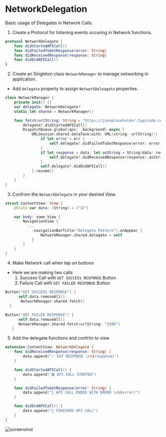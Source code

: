 # NetworkDelegation
Basic usage of Delegates in Network Calls.

1. Create a Protocol for listening events occuring in Network functions.
```swift
protocol NetworkDelegate {
    func didStartedAPICall()
    func didFailedToGetResponse(error: String)
    func didReceivedResponse(response: String)
    func didEndAPICall()
}
```

2. Create an Singleton class `NetworkManager` to manage networking in application.
- Add `delegate` property to assign `NetworkDeleagate` properties.

```swift
class NetworkManager {
    private init() {}
    var delegate: NetworkDelegate?
    static let shared = NetworkManager()

    func fetch(urlString: String = "https://jsonplaceholder.typicode.com/users") {
        delegate?.didStartedAPICall()
        DispatchQueue.global(qos: .background).async {
            URLSession.shared.dataTask(with: URL(string: urlString)!) { data, _, err in
                if let error = err {
                    self.delegate?.didFailedToGetResponse(error: error.localizedDescription)
                }
                if let response = data, let asString = String(data: response, encoding: .utf8) {
                    self.delegate?.didReceivedResponse(response: asString)
                }
                self.delegate?.didEndAPICall()
            }.resume()
        }
    }
}
```

3. Confrom the `NetworkDelegate` in your desired View.

```swift
struct ContentView: View {
    @State var data: [String] = ["😊"]

    var body: some View {
        NavigationView {
          ...
            .navigationBarTitle("Delegate Pattern").onAppear {
                NetworkManager.shared.delegate = self
            }
        }
    }
}
```

4. Make Network call when tap on buttons

- Here we are making two calls
     1. Success Call with `GET SUCCESS RESPONSE` Button
     2. Failure Call with `GET FAILED RESPONSE` Button

```swift
Button("GET SUCCESS RESPONSE") {
      self.data.removeAll()
       NetworkManager.shared.fetch()
  }

Button("GET FAILED RESPONSE") {
      self.data.removeAll()
      NetworkManager.shared.fetch(urlString: "2398")
   }
```
5. Add the delegate functions and confrim to view

```swift
extension ContentView: NetworkDelegate {
    func didReceivedResponse(response: String) {
        data.append("✅ GOT RESPONSE \n\(response)")
    }

    func didStartedAPICall() {
        data.append("🎬 API CALL STARTED")
    }

    func didFailedToGetResponse(error: String) {
        data.append("🛑 API CALL ENDED WITH ERROR \n\(error)")
    }

    func didEndAPICall() {
        data.append("🤞 FINISHED API CALL")
    }
}

```

![screenshot](https://user-images.githubusercontent.com/49426260/82753248-e09fe880-9de1-11ea-8882-f7692baaf75f.png)


